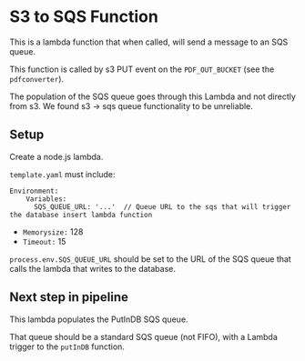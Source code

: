 # S3 to SQS Function

This is a lambda function that when called, will send a message to an SQS queue.

This function is called by s3 PUT event on the `PDF_OUT_BUCKET` (see the `pdfconverter`).

The population of the SQS queue goes through this Lambda and not directly from s3. We found s3 -> sqs queue functionality to be unreliable. 

## Setup

Create a node.js lambda.

`template.yaml` must include:

    Environment:
        Variables:
          SQS_QUEUE_URL: '...'  // Queue URL to the sqs that will trigger the database insert lambda function

- `Memorysize:` 128
- `Timeout:` 15

`process.env.SQS_QUEUE_URL` should be set to the URL of the SQS queue that calls the lambda that writes to the database.

## Next step in pipeline

This lambda populates the PutInDB SQS queue.

That queue should be a standard SQS queue (not FIFO), with a Lambda trigger to the `putInDB` function.